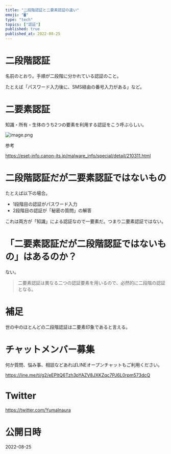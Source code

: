 ```yaml
---
title: "二段階認証と二要素認証の違い"
emoji: "🖥"
type: "tech"
topics: ["認証"]
published: true
published_at: 2022-08-25
---
```


# 二段階認証

名前のとおり。手順が二段階に分かれている認証のこと。

たとえば「パスワード入力後に、SMS経由の番号入力がある」など。

# 二要素認証

知識・所有・生体のうち2つの要素を利用する認証をこう呼ぶらしい。

![image.png](https://qiita-image-store.s3.ap-northeast-1.amazonaws.com/0/89618/4a45e92b-5e0c-6ad0-8303-e8def2e0de01.png)


参考

https://eset-info.canon-its.jp/malware_info/special/detail/210311.html


# 二段階認証だが二要素認証ではないもの

たとえば以下の場合。

- 1段階目の認証がパスワード入力
- 2段階目の認証が「秘密の質問」の解答

これは両方が「知識」による認証なので一要素だ。つまり二要素認証ではない。

# 「二要素認証だが二段階認証ではないもの」はあるのか？

ない。

>二要素認証は異なる二つの認証要素を用いるので、必然的に二段階の認証となる。

# 補足

世の中のほとんどの二段階認証は二要素印象であると言える。



<!-- Update From Qiita API -->

# チャットメンバー募集


何か質問、悩み事、相談などあればLINEオープンチャットもご利用ください。

https://line.me/ti/g2/eEPltQ6Tzh3pYAZV8JXKZqc7PJ6L0rpm573dcQ


# Twitter

https://twitter.com/YumaInaura

<!-- Update From Qiita API -->


# 公開日時

2022-08-25
